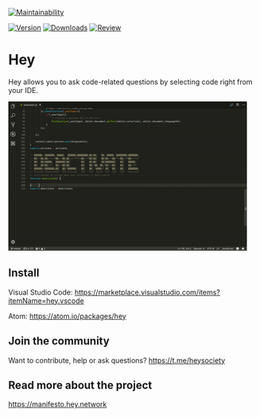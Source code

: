 [![Maintainability](https://api.codeclimate.com/v1/badges/d71dab697f33b58afe4a/maintainability)](https://codeclimate.com/github/nbstr/hey-vscode/maintainability)

[![Version](https://img.shields.io/vscode-marketplace/v/hey.vscode.svg)](https://marketplace.visualstudio.com/items?itemName=hey.vscode)
[![Downloads](https://img.shields.io/vscode-marketplace/d/hey.vscode.svg)](https://marketplace.visualstudio.com/items?itemName=hey.vscode)
[![Review](https://img.shields.io/vscode-marketplace/stars/hey.vscode.svg)](https://marketplace.visualstudio.com/items?itemName=hey.vscode)


# Hey

Hey allows you to ask code-related questions by selecting code right from your IDE.

![How it works](assets/hey.gif)

## Install

Visual Studio Code: https://marketplace.visualstudio.com/items?itemName=hey.vscode

Atom: https://atom.io/packages/hey

## Join the community

Want to contribute, help or ask questions?
https://t.me/heysociety

## Read more about the project
https://manifesto.hey.network
